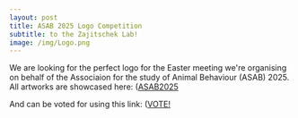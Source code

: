```yaml
---
layout: post
title: ASAB 2025 Logo Competition
subtitle: to the Zajitschek Lab!
image: /img/Logo.png
---
```


We are looking for the perfect logo for the Easter meeting we're organising on behalf of the Associaion for the study of Animal Behaviour (ASAB) 2025.
All artworks are showcased here: ([ASAB2025]([https://suszaj.github.io/ZajitschekLab/aboutme/](https://suszaj.github.io/ZajitschekLab/ASAB2025/))
  

And can be voted for using this link: ([VOTE!]([https://wtbb)
